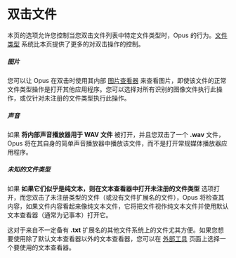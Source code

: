 # 双击文件

本页的选项允许您控制当您双击文件列表中特定文件类型时，Opus 的行为。[文件类型](/Manual/file_types/README.zh.md) 系统比本页提供了更多的对双击操作的控制。

##### 图片

您可以让 Opus 在双击时使用其内部 [图片查看器](/Manual/additional_functionality/viewing_images/README.zh.md) 来查看图片，即使该文件的正常文件类型操作是打开其他应用程序。您可以选择对所有识别的图像文件执行此操作，或仅针对未注册的文件类型执行此操作。

##### 声音

如果 **将内部声音播放器用于 WAV 文件** 被打开，并且您双击了一个 **.wav** 文件，Opus 将在其自身的简单声音播放器中播放该文件，而不是打开常规媒体播放器应用程序。

##### 未知的文件类型

如果 **如果它们似乎是纯文本，则在文本查看器中打开未注册的文件类型** 选项打开，而您双击了未注册类型的文件（或没有文件扩展名的文件），Opus 将检查其内容，如果文件内容看起来像纯文本文件，它将把文件视作纯文本文件并使用默认文本查看器（通常为记事本）打开它。

这对于来自不一定备有 **.txt** 扩展名的其他文件系统上的文件尤其方便。如果您想要使用除了默认文本查看器以外的文本查看器，您可以在 [外部工具](/Manual/preferences/preferences_categories/miscellaneous/external_tools.zh.md) 页面上选择一个要使用的文本查看器。